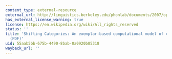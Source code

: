 ```yaml
---
content_type: external-resource
external_url: http://linguistics.berkeley.edu/phonlab/documents/2007/op463-ettlinger1.pdf
has_external_license_warning: true
license: https://en.wikipedia.org/wiki/All_rights_reserved
status: ''
title: 'Shifting Categories: An exemplar-based computational model of chain shifts
  (PDF)'
uid: 55aab5bb-675b-4490-8bab-0a0920b85318
wayback_url: ''
---
```

